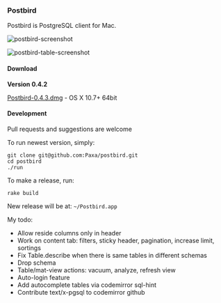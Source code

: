 ### Postbird

Postbird is PostgreSQL client for Mac.

![postbird-screenshot](https://cloud.githubusercontent.com/assets/26019/5886586/9fef006c-a3d9-11e4-8330-1651f5243536.png)

![postbird-table-screenshot](https://cloud.githubusercontent.com/assets/26019/6429388/19308eb8-c000-11e4-9848-6d2954f1d65e.png)


#### Download

**Version 0.4.2**

[Postbird-0.4.3.dmg](https://github.com/Paxa/postbird/releases/download/0.4.3/Postbird-0.4.3.dmg) - OS X 10.7+ 64bit


#### Development

Pull requests and suggestions are welcome

To run newest version, simply:

    git clone git@github.com:Paxa/postbird.git
    cd postbird
    ./run

To make a release, run:

    rake build

New release will be at: `~/Postbird.app`

My todo:

* Allow reside columns only in header
* Work on content tab: filters, sticky header, pagination, increase limit, sortings
* Fix Table.describe when there is same tables in different schemas
* Drop schema
* Table/mat-view actions: vacuum, analyze, refresh view
* Auto-login feature
* Add autocomplete tables via codemirror sql-hint
* Contribute text/x-pgsql to codemirror github
